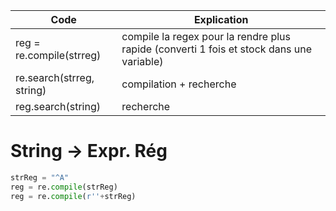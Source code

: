 Code | Explication
---|---
reg = re.compile(strreg) | compile la regex pour la rendre plus rapide (converti 1 fois et stock dans une variable)
re.search(strreg, string) | compilation + recherche
reg.search(string) | recherche

# String -> Expr. Rég
```py
strReg = "^A"
reg = re.compile(strReg)
reg = re.compile(r''+strReg)
```